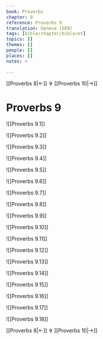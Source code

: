 ```yaml
---
book: Proverbs
chapter: 9
reference: Proverbs 9
translation: Geneva (GEN)
tags: [bible/chapter/bible/ot]
topics: []
themes: []
people: []
places: []
notes: >
  
---
```


[[Proverbs 8|<-]] ✞ [[Proverbs 10|->]]

# Proverbs 9

![[Proverbs 9.1]]

![[Proverbs 9.2]]

![[Proverbs 9.3]]

![[Proverbs 9.4]]

![[Proverbs 9.5]]

![[Proverbs 9.6]]

![[Proverbs 9.7]]

![[Proverbs 9.8]]

![[Proverbs 9.9]]

![[Proverbs 9.10]]

![[Proverbs 9.11]]

![[Proverbs 9.12]]

![[Proverbs 9.13]]

![[Proverbs 9.14]]

![[Proverbs 9.15]]

![[Proverbs 9.16]]

![[Proverbs 9.17]]

![[Proverbs 9.18]]

[[Proverbs 8|<-]] ✞ [[Proverbs 10|->]]
